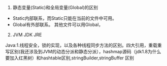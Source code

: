 1. 静态变量(Static)和全局变量(Global)的区别
* Static内部联系，而Static只能在当前的文件中可用。
* Global有外部联系。 其他文件可以用Global，

2. JVM JDK JRE


Java:1.线程安全，锁的实现，以及各种线程同步方法的区别。四大引用，重载重写区别(我还涉及到JVM的动态分派和静态分派），hashmap源码（jdk1.8为什么要加入红黑树）和hashtable区别,stringBuilder,stringBuffer 区别

